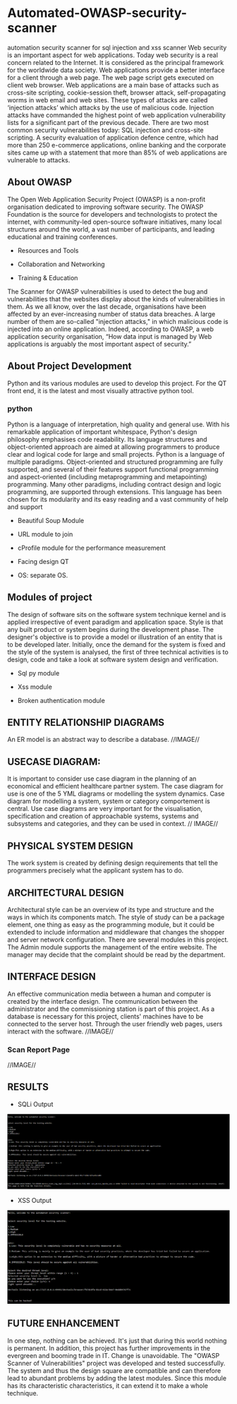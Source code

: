 # Automated-OWASP-security-scanner
automation security scanner for sql injection and xss scanner
Web security is an important aspect for web applications. Today web security is a real concern related to the Internet. It is considered as the principal framework for the worldwide data society. Web applications provide a better interface for a client through a web page. The web page script gets executed on client web browser.
Web applications are a main base of attacks such as cross-site scripting, cookie-session theft, browser attack, self-propagating worms in web email and web sites. These types of attacks are called ‘injection attacks’ which attacks by the use of malicious code. Injection attacks have commanded the highest point of web application vulnerability lists for a significant part of the previous decade.
There are two most common security vulnerabilities today: SQL injection and cross-site scripting. A security evaluation of application defence centre, which had more than 250 e-commerce applications, online banking and the corporate sites came up with a statement that more than 85% of web applications are vulnerable to attacks.
  
## About OWASP 
The Open Web Application Security Project (OWASP) is a non-profit organisation dedicated to improving software security. The OWASP Foundation is the source for developers and technologists to protect the internet, with community-led open-source software initiatives, many local structures around the world, a vast number of participants, and leading educational and training conferences. 

- Resources and Tools

- Collaboration and Networking

- Training & Education 

The Scanner for OWASP vulnerabilities is used to detect the bug and vulnerabilities that the websites display about the kinds of vulnerabilities in them. As we all know, over the last decade, organisations have been affected by an ever-increasing number of status data breaches. A large number of them are so-called "injection attacks," in which malicious code is injected into an online application. Indeed, according to OWASP, a web application security organisation, “How data input is managed by Web applications is arguably the most important aspect of security.”  

## About Project Development 
Python and its various modules are used to develop this project. For the QT front end, it is the latest and most visually attractive python tool. 
### python 
Python is a language of interpretation, high quality and general use. With his remarkable application of important whitespace, Python's design philosophy emphasises code readability. Its language structures and object-oriented approach are aimed at allowing programmers to produce clear and logical code for large and small projects. 
Python is a language of multiple paradigms. Object-oriented and structured programming are fully supported, and several of their features support functional programming and aspect-oriented (including metaprogramming and metapointing) programming. Many other paradigms, including contract design and logic programming, are supported through extensions. 
This language has been chosen for its modularity and its easy reading and a vast community of help and support 

- Beautiful Soup Module 
 
- URL module to join 

- cProfile module for the performance measurement 

- Facing design QT 

- OS: separate OS. 
## Modules of project 
The design of software sits on the software system technique kernel and is applied irrespective of event paradigm and application space. Style is that any built product or system begins during the development phase. The designer's objective is to provide a model or illustration of an entity that is to be developed later. Initially, once the demand for the system is fixed and the style of the system is analysed, the first of three technical activities is to design, code and take a look at software system design and verification. 

- Sql py module 
 
- Xss module 

- Broken authentication module 
## ENTITY RELATIONSHIP DIAGRAMS 
An ER model is an abstract way to describe a database. 
//IMAGE// 
## USECASE DIAGRAM: 
It is important to consider use case diagram in the planning of an economical and efficient healthcare partner system. The case diagram for use is one of the 5 YML diagrams or modelling the system dynamics. Case diagram for modelling a system, system or category comportement is central. Use case diagrams are very important for the visualisation, specification and creation of approachable systems, systems and subsystems and categories, and they can be used in context. 
// IMAGE// 
## PHYSICAL SYSTEM DESIGN
The work system is created by defining design requirements that tell the programmers precisely what the applicant system has to do. 
## ARCHITECTURAL DESIGN 
Architectural style can be an overview of its type and structure and the ways in which its components match. The style of study can be a package element, one thing as easy as the programming module, but it could be extended to include information and middleware that changes the shopper and server network configuration. There are several modules in this project. The Admin module supports the management of the entire website. The manager may decide that the complaint should be read by the department. 
## INTERFACE DESIGN 
An effective communication media between a human and computer is created by the interface design. The communication between the administrator and the commissioning station is part of this project. As a database is necessary for this project, clients' machines have to be connected to the server host. Through the user friendly web pages, users interact with the software. 
//IMAGE// 
### Scan Report Page 
//IMAGE// 


## RESULTS
 
- SQLi Output 

![SQLi](outputSQLi.png) 

- XSS Output 

![XSS](outputXSS.png) 

## FUTURE ENHANCEMENT 
In one step, nothing can be achieved. It's just that during this world nothing is permanent. In addition, this project has further improvements in the evergreen and booming trade in IT. Change is unavoidable. The "OWASP Scanner of Vulnerabilities" project was developed and tested successfully. The system and thus the design square are compatible and can therefore lead to abundant problems by adding the latest modules. Since this module has its characteristic characteristics, it can extend it to make a whole technique. 




